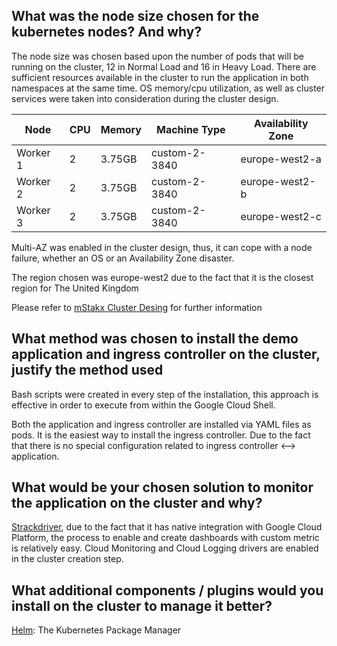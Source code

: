 
## What was the node size chosen for the kubernetes nodes? And why?

The node size was chosen based upon the number of pods that will be running on the cluster, 12 in Normal Load and 16 in Heavy Load.
There are sufficient resources available in the cluster to run the application in both namespaces at the same time.
OS memory/cpu utilization, as well as cluster services were taken into consideration during the cluster design.


Node     | CPU  | Memory | Machine Type  | Availability Zone
-------  | ---- | ------ | ------------- | ----------------
Worker 1 | 2    | 3.75GB | custom-2-3840 | europe-west2-a 
Worker 2 | 2    | 3.75GB | custom-2-3840 | europe-west2-b 
Worker 3 | 2    | 3.75GB | custom-2-3840 | europe-west2-c 

Multi-AZ was enabled in the cluster design, thus, it can cope with a node failure, whether an OS or an Availability Zone disaster.

The region chosen was europe-west2 due to the fact that it is the closest region for The United Kingdom

Please refer to [mStakx Cluster Desing](mStack-cluster-cpu-memory-desing.xlsx) for further information 

## What method was chosen to install the demo application and ingress controller on the cluster, justify the method used

Bash scripts were created in every step of the installation, this approach is effective in order to execute from within the Google Cloud Shell.

Both the application and ingress controller are installed via YAML files as pods. It is the easiest way to install the ingress controller. Due to the fact that there is no special configuration related to ingress controller <--> application.

## What would be your chosen solution to monitor the application on the cluster and why?

[Strackdriver](https://app.google.stackdriver.com), due to the fact that it has native integration with Google Cloud Platform, the process to enable and create dashboards with custom metric is relatively easy. Cloud Monitoring and Cloud Logging drivers are enabled in the cluster creation step. 


## What additional components / plugins would you install on the cluster to manage it better?

[Helm](https://github.com/helm/helm): The Kubernetes Package Manager


